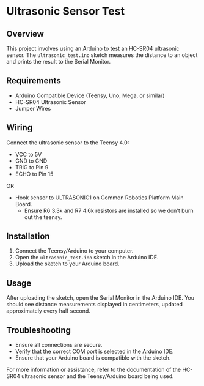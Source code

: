 # Ultrasonic Sensor Test

## Overview
This project involves using an Arduino to test an HC-SR04 ultrasonic sensor. The `ultrasonic_test.ino` sketch measures the distance to an object and prints the result to the Serial Monitor.

## Requirements
- Arduino Compatible Device (Teensy, Uno, Mega, or similar)
- HC-SR04 Ultrasonic Sensor
- Jumper Wires

## Wiring
Connect the ultrasonic sensor to the Teensy 4.0:
- VCC to 5V
- GND to GND
- TRIG to Pin 9
- ECHO to Pin 15
  
OR

- Hook sensor to ULTRASONIC1 on Common Robotics Platform Main Board. 
  - Ensure R6 3.3k and R7 4.6k resistors are installed so we don't burn out the teensy.

## Installation
1. Connect the Teensy/Arduino to your computer.
2. Open the `ultrasonic_test.ino` sketch in the Arduino IDE.
3. Upload the sketch to your Arduino board.

## Usage
After uploading the sketch, open the Serial Monitor in the Arduino IDE. You should see distance measurements displayed in centimeters, updated approximately every half second.

## Troubleshooting
- Ensure all connections are secure.
- Verify that the correct COM port is selected in the Arduino IDE.
- Ensure that your Arduino board is compatible with the sketch.

For more information or assistance, refer to the documentation of the HC-SR04 ultrasonic sensor and the Teensy/Arduino board being used.
